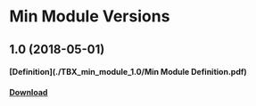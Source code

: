# Min Module Versions

## 1.0 (2018-05-01)
#### [Definition](./TBX_min_module_1.0/Min Module Definition.pdf)
#### [Download](./TBX_min_module_1.0.zip)

